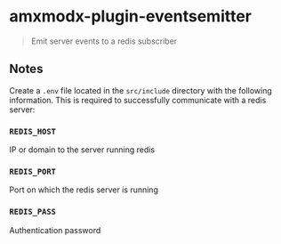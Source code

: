 # amxmodx-plugin-eventsemitter

> Emit server events to a redis subscriber

## Notes

Create a `.env` file located in the `src/include` directory with the following information. This is required to successfully communicate with a redis server:

### `REDIS_HOST`

IP or domain to the server running redis

### `REDIS_PORT`

Port on which the redis server is running

### `REDIS_PASS`

Authentication password
